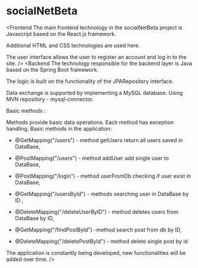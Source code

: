 # socialNetBeta

<Frontend
The main frontend technology in the socialNetBeta project is Javascript based on the React.js framework.
  
Additional HTML and CSS technologies are used here.
  
The user interface allows the user to register an account and log in to the site.
/>
<Backend
The technology responsible for the backend layer is Java based on the Spring Boot framework.

The logic is built on the functionality of the JPARepository interface.
 
Data exchange is supported by implementing a MySQL database. Using MVN repository - mysql-connector.

Basic methods :

Methods provide basic data operations. Each method has exception handling. Basic methods in the application:
- @GetMapping("/users") - method getUsers return all users saved in DataBase,
  
- @PostMapping("/users") - method addUser add single user to DataBase,
 
- @PostMapping("/login") - method userFromDb checking if user exist in DataBase,
 
- @GetMapping("/usersById") - methods searching user in DataBase by ID ,
 
- @DeleteMapping("/deleteUserByID") - method deletes users from DataBase by ID,
 
- @GetMapping("/findPostById") -method  search post from db by ID,

- @DeleteMapping("/deletePostById") - method delete single post by id


The application is constantly being developed, new functionalities will be added over time.
/>
